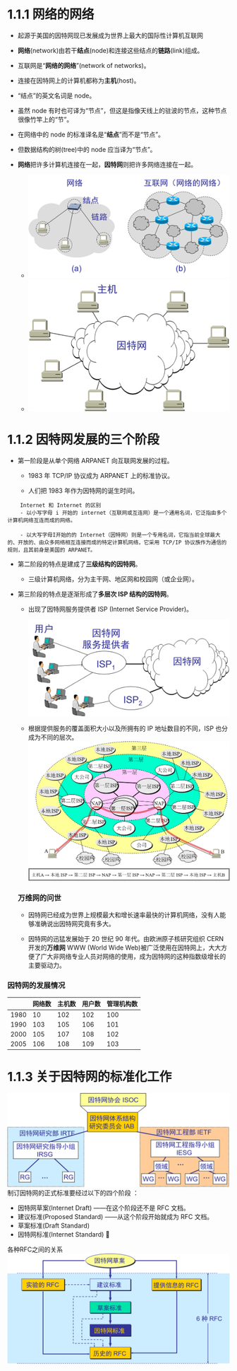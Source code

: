 # 1.1.1 网络的网络

* 起源于美国的因特网现已发展成为世界上最大的国际性计算机互联网

* **网络**\(network\)由若干**结点**\(node\)和连接这些结点的**链路**\(link\)组成。

* 互联网是“**网络的网络**”\(network of networks\)。

* 连接在因特网上的计算机都称为**主机**\(host\)。

* “结点”的英文名词是 node。

* 虽然 node 有时也可译为“节点”，但这是指像天线上的驻波的节点，这种节点很像竹竿上的“节”。

* 在网络中的 node 的标准译名是“**结点**”而不是“节点”。

* 但数据结构的树\(tree\)中的 node 应当译为“节点”。

* **网络**把许多计算机连接在一起，**因特网**则把许多网络连接在一起。

  * ![](/assets/图片1.png)
  * ![](/assets/图片2.png)


# 1.1.2 因特网发展的三个阶段

* 第一阶段是从单个网络 ARPANET 向互联网发展的过程。

  * 1983 年 TCP\/IP 协议成为 ARPANET 上的标准协议。

  * 人们把 1983 年作为因特网的诞生时间。



```
    Internet 和 Internet 的区别
    - 以小写字母 i 开始的 internet（互联网或互连网）是一个通用名词，它泛指由多个计算机网络互连而成的网络。

    - 以大写字母I开始的的 Internet（因特网）则是一个专用名词，它指当前全球最大的、开放的、由众多网络相互连接而成的特定计算机网络，它采用 TCP/IP 协议族作为通信的规则，且其前身是美国的 ARPANET。

```

* 第二阶段的特点是建成了**三级结构的因特网**。

  * 三级计算机网络，分为主干网、地区网和校园网（或企业网）。

* 第三阶段的特点是逐渐形成了**多层次 ISP 结构的因特网**。

  * 出现了因特网服务提供者 ISP \(Internet Service Provider\)。

    ![](/assets/图片3.png)

  * 根据提供服务的覆盖面积大小以及所拥有的 
    IP 地址数目的不同，ISP 也分成为不同的层次。
    ![](/assets/图片4.png)


  ### 万维网的问世

  * 因特网已经成为世界上规模最大和增长速率最快的计算机网络，没有人能够准确说出因特网究竟有多大。

  * 因特网的迅猛发展始于 20 世纪 90 年代。由欧洲原子核研究组织 CERN 开发的**万维网** WWW \(World Wide Web\)被广泛使用在因特网上，大大方便了广大非网络专业人员对网络的使用，成为因特网的这种指数级增长的主要驱动力。

### 因特网的发展情况

|  | 网络数 | 主机数 | 用户数 | 管理机构数 |
| --- | --- | --- | --- | --- |
| 1980 | 10 | 102 | 102 | 100 |
| 1990 | 103 | 105 | 106 | 101 |
| 2000 | 105 | 107 | 108 | 102 |
| 2005 | 106 | 108 | 109 | 103 |

# 1.1.3 关于因特网的标准化工作

![](/assets/图片5.png)
制订因特网的正式标准要经过以下的四个阶段 ：

* 因特网草案\(Internet Draft\) ——在这个阶段还不是 RFC 文档。
* 建议标准\(Proposed Standard\) ——从这个阶段开始就成为 RFC 文档。
* 草案标准\(Draft Standard\)
* 因特网标准\(Internet Standard\)  

各种RFC之间的关系
    ![](/assets/图片6.png)

